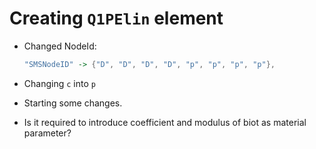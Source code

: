 # Creating `Q1PElin` element

- Changed NodeId:
  
  ```mathematica
  "SMSNodeID" -> {"D", "D", "D", "D", "p", "p", "p", "p"},
  ```

- Changing `c` into `p`

- Starting some changes.
- Is it required to introduce coefficient and modulus of biot as material parameter?